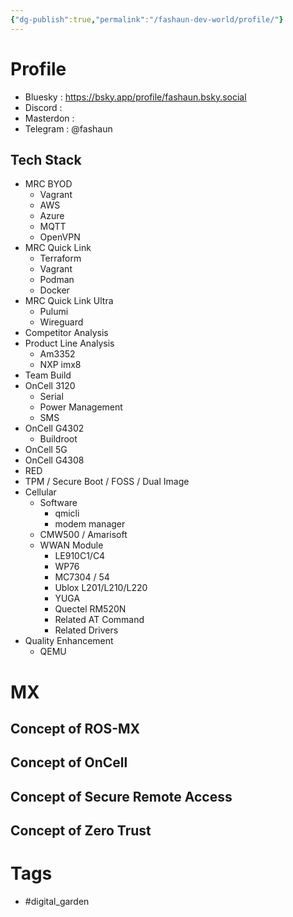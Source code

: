 ```yaml
---
{"dg-publish":true,"permalink":"/fashaun-dev-world/profile/"}
---
```


# Profile
- Bluesky : https://bsky.app/profile/fashaun.bsky.social
- Discord : 
- Masterdon :
- Telegram : @fashaun

## Tech Stack

- MRC BYOD
	- Vagrant 
	- AWS
	- Azure
	- MQTT
	- OpenVPN
- MRC Quick Link
	- Terraform
	- Vagrant
	- Podman
	- Docker 
- MRC Quick Link Ultra
	- Pulumi
	- Wireguard 
- Competitor Analysis
- Product Line Analysis 
	- Am3352
	- NXP imx8
- Team Build 
- OnCell 3120
	- Serial 
	- Power Management
	- SMS 
- OnCell G4302
	- Buildroot 
- OnCell 5G
- OnCell G4308
- RED
- TPM / Secure Boot / FOSS / Dual Image 
- Cellular 
	- Software
		- qmicli
		- modem manager
	- CMW500 / Amarisoft 
	- WWAN Module 
		- LE910C1/C4
		- WP76
		- MC7304 / 54
		- Ublox L201/L210/L220
		- YUGA
		- Quectel RM520N
		- Related AT Command
		- Related Drivers 
- Quality Enhancement
	- QEMU


# MX

## Concept of ROS-MX

## Concept of OnCell 
## Concept of Secure Remote Access
## Concept of Zero Trust


# Tags
- #digital_garden 